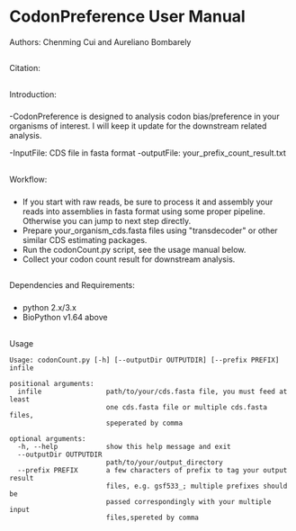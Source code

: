 # CodonPreference User Manual 
####
Authors: Chenming Cui and Aureliano Bombarely
##
Citation: 
## 
Introduction:
###
-CodonPreference is designed to analysis codon bias/preference in your organisms of interest.
I will keep it update for the downstream related analysis.

-InputFile: CDS file in fasta format
-outputFile: your_prefix_count_result.txt
##
Workflow:
###
- If you start with raw reads, be sure to process it and assembly your reads into assemblies in fasta format using 
  some proper pipeline. Otherwise you can jump to next step directly.   
- Prepare your_organism_cds.fasta files using "transdecoder" or other similar CDS estimating packages.
- Run the codonCount.py script, see the usage manual below.
- Collect your codon count result for downstream analysis.
##
Dependencies and Requirements:
###
- python 2.x/3.x
- BioPython v1.64 above
##
Usage
```
Usage: codonCount.py [-h] [--outputDir OUTPUTDIR] [--prefix PREFIX] infile

positional arguments:
  infile                path/to/your/cds.fasta file, you must feed at least
                        one cds.fasta file or multiple cds.fasta files,
                        speperated by comma

optional arguments:
  -h, --help            show this help message and exit
  --outputDir OUTPUTDIR
                        path/to/your/output_directory
  --prefix PREFIX       a few characters of prefix to tag your output result
                        files, e.g. gsf533_; multiple prefixes should be
                        passed correspondingly with your multiple input
                        files,spereted by comma

```
